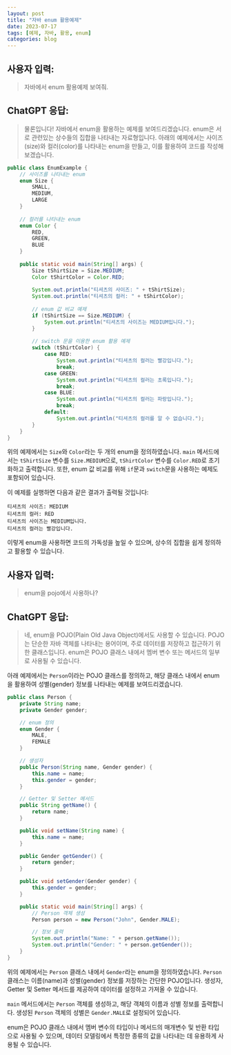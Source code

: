```yaml
---
layout: post
title: "자바 enum 활용예제"
date: 2023-07-17
tags: [예제, 자바, 활용, enum]
categories: blog
---
```


## 사용자 입력:
> 자바에서 enum 활용예제 보여줘.

## ChatGPT 응답:
> 물론입니다! 자바에서 enum을 활용하는 예제를 보여드리겠습니다. enum은 서로 관련있는 상수들의 집합을 나타내는 자료형입니다. 아래의 예제에서는 사이즈(size)와 컬러(color)를 나타내는 enum을 만들고, 이를 활용하여 코드를 작성해보겠습니다.

```java
public class EnumExample {
    // 사이즈를 나타내는 enum
    enum Size {
        SMALL,
        MEDIUM,
        LARGE
    }
    
    // 컬러를 나타내는 enum
    enum Color {
        RED,
        GREEN,
        BLUE
    }
    
    public static void main(String[] args) {
        Size tShirtSize = Size.MEDIUM;
        Color tShirtColor = Color.RED;
        
        System.out.println("티셔츠의 사이즈: " + tShirtSize);
        System.out.println("티셔츠의 컬러: " + tShirtColor);
        
        // enum 값 비교 예제
        if (tShirtSize == Size.MEDIUM) {
            System.out.println("티셔츠의 사이즈는 MEDIUM입니다.");
        }
        
        // switch 문을 이용한 enum 활용 예제
        switch (tShirtColor) {
            case RED:
                System.out.println("티셔츠의 컬러는 빨강입니다.");
                break;
            case GREEN:
                System.out.println("티셔츠의 컬러는 초록입니다.");
                break;
            case BLUE:
                System.out.println("티셔츠의 컬러는 파랑입니다.");
                break;
            default:
                System.out.println("티셔츠의 컬러를 알 수 없습니다.");
        }
    }
}
```

위의 예제에서는 `Size`와 `Color`라는 두 개의 enum을 정의하였습니다. `main` 메서드에서는 `tShirtSize` 변수를 `Size.MEDIUM`으로, `tShirtColor` 변수를 `Color.RED`로 초기화하고 출력합니다. 또한, enum 값 비교를 위해 `if`문과 `switch`문을 사용하는 예제도 포함되어 있습니다.

이 예제를 실행하면 다음과 같은 결과가 출력될 것입니다:

```
티셔츠의 사이즈: MEDIUM
티셔츠의 컬러: RED
티셔츠의 사이즈는 MEDIUM입니다.
티셔츠의 컬러는 빨강입니다.
```

이렇게 enum을 사용하면 코드의 가독성을 높일 수 있으며, 상수의 집합을 쉽게 정의하고 활용할 수 있습니다.

## 사용자 입력:
>  enum을 pojo에서 사용하나?

## ChatGPT 응답:
> 네, enum을 POJO(Plain Old Java Object)에서도 사용할 수 있습니다. POJO는 단순한 자바 객체를 나타내는 용어이며, 주로 데이터를 저장하고 접근하기 위한 클래스입니다. enum은 POJO 클래스 내에서 멤버 변수 또는 메서드의 일부로 사용될 수 있습니다.

아래 예제에서는 `Person`이라는 POJO 클래스를 정의하고, 해당 클래스 내에서 enum을 활용하여 성별(gender) 정보를 나타내는 예제를 보여드리겠습니다.

```java
public class Person {
    private String name;
    private Gender gender;

    // enum 정의
    enum Gender {
        MALE,
        FEMALE
    }

    // 생성자
    public Person(String name, Gender gender) {
        this.name = name;
        this.gender = gender;
    }

    // Getter 및 Setter 메서드
    public String getName() {
        return name;
    }

    public void setName(String name) {
        this.name = name;
    }

    public Gender getGender() {
        return gender;
    }

    public void setGender(Gender gender) {
        this.gender = gender;
    }

    public static void main(String[] args) {
        // Person 객체 생성
        Person person = new Person("John", Gender.MALE);

        // 정보 출력
        System.out.println("Name: " + person.getName());
        System.out.println("Gender: " + person.getGender());
    }
}
```

위의 예제에서는 `Person` 클래스 내에서 `Gender`라는 enum을 정의하였습니다. `Person` 클래스는 이름(name)과 성별(gender) 정보를 저장하는 간단한 POJO입니다. 생성자, Getter 및 Setter 메서드를 제공하여 데이터를 설정하고 가져올 수 있습니다.

`main` 메서드에서는 `Person` 객체를 생성하고, 해당 객체의 이름과 성별 정보를 출력합니다. 생성된 `Person` 객체의 성별은 `Gender.MALE`로 설정되어 있습니다.

enum은 POJO 클래스 내에서 멤버 변수의 타입이나 메서드의 매개변수 및 반환 타입으로 사용될 수 있으며, 데이터 모델링에서 특정한 종류의 값을 나타내는 데 유용하게 사용될 수 있습니다.


